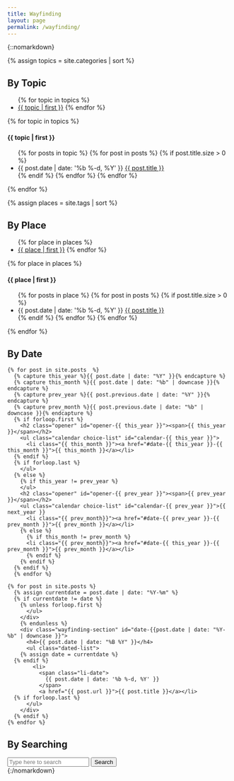 ```yaml
---
title: Wayfinding
layout: page
permalink: /wayfinding/
---
```


{::nomarkdown}
<script>
$(document).ready(function(){
  $(".choice-list li").click(function(){
    var target = $( $(this).find("a").attr("href") );
    target.siblings().removeClass("chosen");
    target.addClass("chosen");
    return false;
  });
  $(".calendar").addClass("closed");
  $(".opener").click(function(){
    console.log( $(this).attr("id").split("-"));
    var target = $( "#calendar-" + $(this).attr("id").split("-")[1] );
    console.log( target )
    target.siblings("ul").addClass("closed");
    target.removeClass("closed");
  });
});
</script>

{% assign topics = site.categories | sort %}
<section class="wayfinding-block">

  <div class="wayfinding-choices">
    <h2 id="topic-archive">By Topic</h2>
    <ul class="inline-list choice-list">
      {% for topic in topics %}
      <li><a href="#topic-{{ topic | first | slugify }}">{{ topic | first }}</a>
        {% endfor %}
    </ul>
  </div>

  <div class="wayfinding-results">
    {% for topic in topics %}
    <div class="wayfinding-section" id="topic-{{ topic | first | slugify }}">
      <h4>{{ topic | first }}</h4>
      <ul class="dated-list">
        {% for posts in topic %}
        {% for post in posts %}
        {% if post.title.size > 0 %}
        <li>
          <span class="li-date">
            {{ post.date | date: '%b %-d, %Y' }}
          </span>
          <a href="{{ post.url }}">{{ post.title }}</a></li>
        {% endif %}
        {% endfor %}
        {% endfor %}
      </ul>
    </div>
    {% endfor %}
  </div>
</section>

{% assign places = site.tags | sort %}
<section class="wayfinding-block">
  <div class="wayfinding-choices">
    <h2 id="place-archive">By Place</h2>
    <ul class="inline-list choice-list">
      {% for place in places %}
      <li><a href="#place-{{ place | first | slugify }}">{{ place | first }}</a>
        {% endfor %}
    </ul>
  </div>

  <div class="wayfinding-results">
    {% for place in places %}
    <div class="wayfinding-section" id="place-{{ place | first | slugify }}">
      <h4>{{ place | first }}</h4>
      <ul class="dated-list">
        {% for posts in place %}
        {% for post in posts %}
        {% if post.title.size > 0 %}
        <li>
          <span class="li-date">
            {{ post.date | date: '%b %-d, %Y' }}
          </span>
          <a href="{{ post.url }}">{{ post.title }}</a></li>
        {% endif %}
        {% endfor %}
        {% endfor %}
      </ul>
    </div>
    {% endfor %}
  </div>
</section>


<section class="wayfinding-block">
  <h2 id="date-archive">By Date</h2>
  <div class="wayfinding-choices">

    {% for post in site.posts  %}
      {% capture this_year %}{{ post.date | date: "%Y" }}{% endcapture %}
      {% capture this_month %}{{ post.date | date: "%b" | downcase }}{% endcapture %}
      {% capture prev_year %}{{ post.previous.date | date: "%Y" }}{% endcapture %}
      {% capture prev_month %}{{ post.previous.date | date: "%b" | downcase }}{% endcapture %}
      {% if forloop.first %}
        <h2 class="opener" id="opener-{{ this_year }}"><span>{{ this_year }}</span></h2>
        <ul class="calendar choice-list" id="calendar-{{ this_year }}">
          <li class="{{ this_month }}"><a href="#date-{{ this_year }}-{{ this_month }}">{{ this_month }}</a></li>
      {% endif %}
      {% if forloop.last %}
        </ul>
      {% else %}
        {% if this_year != prev_year %}
        </ul>
        <h2 class="opener" id="opener-{{ prev_year }}"><span>{{ prev_year }}</span></h2>
        <ul class="calendar choice-list" id="calendar-{{ prev_year }}">{{ next_year }}
          <li class="{{ prev_month}}"><a href="#date-{{ prev_year }}-{{ prev_month }}">{{ prev_month }}</a></li>
        {% else %}
          {% if this_month != prev_month %}
          <li class="{{ prev_month}}"><a href="#date-{{ this_year }}-{{ prev_month }}">{{ prev_month }}</a></li>
          {% endif %}
        {% endif %}
      {% endif %}
      {% endfor %}

  </div>

  <div class="wayfinding-results">

    {% for post in site.posts %}
      {% assign currentdate = post.date | date: "%Y-%m" %}
      {% if currentdate != date %}
        {% unless forloop.first %}
          </ul>
        </div>
        {% endunless %}
        <div class="wayfinding-section" id="date-{{post.date | date: "%Y-%b" | downcase }}">
          <h4>{{ post.date | date: "%B %Y" }}</h4>
          <ul class="dated-list">
        {% assign date = currentdate %}
      {% endif %}
            <li>
              <span class="li-date">
                {{ post.date | date: '%b %-d, %Y' }}
              </span>
              <a href="{{ post.url }}">{{ post.title }}</a></li>
      {% if forloop.last %}
          </ul>
        </div>
      {% endif %}
    {% endfor %}
  </div>
</section>

<section class="wayfinding-block">
<h2>By Searching</h2>
<script>
$(document).ready(function(){
  $("#search-submit").click(function(){
    var query = $("#search-input").val();
    var googUrl = "https://encrypted.google.com/#q=" + encodeURI(query) + "+site:{{ site.url }}";
    location.href = googUrl;
  });
});
</script>
<div class="text-center">
  <input type="text" placeholder="Type here to search" id="search-input" id="js-super-search__input">
  <button id="search-submit" class="button">Search</button>
</div>
</section>
{:/nomarkdown}
